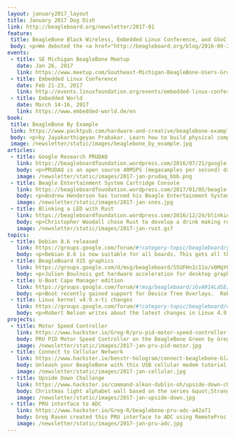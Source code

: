 ```yaml
---
layout: january2017_layout
title: January 2017 Dog Dish
link: http://beagleboard.org/newsletter/2017-01
feature:
 title: BeagleBone Black Wireless, Embedded Linux Conference, and GSoC 2017 mentors
 body: <p>We debuted the <a href="http://beagleboard.org/blog/2016-09-26-meet-beaglebone-black-wireless/">BeagleBone Black Wireless</a> last Fall at Maker Faire New York, and it is available for purchase through <a href="https://beagleboard.org/black-wireless">our distributors</a>. This is our first board to use the <a href="http://octavosystems.com/octavo_products/osd335x/">Octavo System-in-Package (SiP)</a> and was <a href="https://github.com/beagleboard/beaglebone-black-wireless">designed in EAGLE</a>.  The Black Wireless is manufactured by our <a href="https://beagleboard.org/logo">partner</a> <a href="https://www.ghielectronics.com/">GHI Electronics</a> in Michigan (USA)</p><p><em><strong>—Christine Long</strong>, Executive Director</em></p>
events:
 - title: SE Michigan BeagleBone Meetup 
   date: Jan 26, 2017
   link: https://www.meetup.com/Southeast-Michigan-BeagleBone-Users-Group/events/qvgjvjywcbjc/
 - title: Embedded Linux Conference 
   date: Feb 21-23, 2017
   link: http://events.linuxfoundation.org/events/embedded-linux-conference/attend/register
 - title: Embedded World
   date: March 14-16, 2017
   link: https://www.embedded-world.de/en
book:
 title: BeagleBone By Example 
 link: https://www.packtpub.com/hardware-and-creative/beaglebone-example
 body: <p>by Jayakarthigeyan Prabakar. Learn how to build physical computing systems using the BeagleBone Black and Python</p>
 image: /newsletter/static/images/beaglebone_by_example.jpg
articles:
 - title: Google Research PRUDAQ
   link: https://beagleboardfoundation.wordpress.com/2016/07/21/google-research-prudaq-cape/
   body: <p>PRUDAQ is an open source 40MSPS (megasamples per second) data acquisition BeagleBone cape</p>
   image: /newsletter/static/images/2017-jan-prudaq_bbb.png
 - title: Beagle Entertainment System Cartridge Console
   link: https://beagleboardfoundation.wordpress.com/2017/01/05/beagle-entertainment-system-cartridge-console/
   body: <p>Andrew Henderson has turned his Beagle Entertainment System into a tiny SNES cartridge console</p>
   image: /newsletter/static/images/2017-jan-snes.jpg
 - title: Blinking a LED with Rust
   link: https://beagleboardfoundation.wordpress.com/2016/12/24/blinking-a-led-with-rust/
   body: <p>Christopher Woodall chose Rust to develop a drink making robot powered by BeagleBone Green Wireless</p>
   image: /newsletter/static/images/2017-jan-rust.gif
topics:
 - title: Debian 8.6 released 
   link: https://groups.google.com/forum/#!category-topic/beagleboard/yCKzPy54a7Q
   body: <p>Debian 8.6 is now suitable for all boards. This gets all the boards to a common base and will aide in community support.</p>
 - title: BeagleBoard X15 graphics
   link: https://groups.google.com/d/msg/beagleboard/S5UFHnIc11o/x0MqY6aIBwAJ
   body: <p>Julien Boulnois got hardware acceleration for desktop graphics on the BeagleBoard X15 </p>
 - title: U-Boot Cape Manager edition
   link: https://groups.google.com/forum/#!msg/beagleboard/iGvA9I4LdSE/cRcBIuqBFgAJ
   body: <p>Boot recently gained support for Device Tree Overlays.  Robert Nelson has released a new Debian image with U-Boot Cape Manager for developer testing.</p>
 - title: Linux kernel v4.9.x-ti changes
   link: https://groups.google.com/forum/#!category-topic/beagleboard/wxxXS907OXY
   body: <p>Robert Nelson writes about the latest changes in Linux 4.9 kernels based on the TI branch</p>
projects:
 - title: Motor Speed Controller
   link: https://www.hackster.io/Greg-R/pru-pid-motor-speed-controller-with-beaglebone-green-ccb805
   body: PRU PID Motor Speed Controller on the BeagleBone Green by Greg Raven
   image: /newsletter/static/images/2017-jan-pru-pid-motor.jpg
 - title: Connect to Cellular Network
   link: https://www.hackster.io/benstr-hologram/connect-beaglebone-black-to-cellular-0e14c2
   body: Unleash your BeagleBone with this USB cellular modem tutorial
   image: /newsletter/static/images/2017-jan-cellular.jpg
 - title: Upside Down Challenge 
   link: https://www.hackster.io/command-alkon-dublin-oh/upside-down-challenge-c7dba7
   body: Christmas light alphabet wall based on the series &quot;Stranger Things&quot;
   image: /newsletter/static/images/2017-jan-upside-down.jpg
 - title: PRU interface to ADC
   link: https://www.hackster.io/Greg-R/beaglebone-pru-adc-a42a71
   body: Greg Raven created this PRU interface to ADC using RemoteProc and RPMsg
   image: /newsletter/static/images/2017-jan-pru-adc.jpg
---
```

